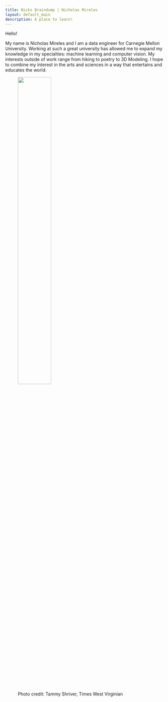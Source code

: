 ```yaml
---
title: Nicks Braindump | Nicholas Mireles
layout: default_main
description: A place to learn!
---
```


Hello!

My name is Nicholas Mireles and I am a data engineer for Carnegie Mellon University. Working at such a great university has allowed  me to expand my knowledge in my specialties: machine learning and computer vision. My interests outside of work range from hiking to poetry to 3D Modeling. I hope to combine my interest in the arts and  sciences in a way that entertains and educates the world.

 <figure class="text-center">
    <img src="{{ '/assets/img/roboticspicture.jpg' | absolute_url }}" class="mx-auto figure-img img-fluid rounded" style="width:50%">
    <figcaption class="caption text-center">Photo credit: Tammy Shriver, Times West Virginian</figcaption>
 </figure>
